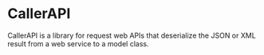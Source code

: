 # CallerAPI
CallerAPI is a library for request web APIs that deserialize the JSON or XML result from a web service to a model class.
